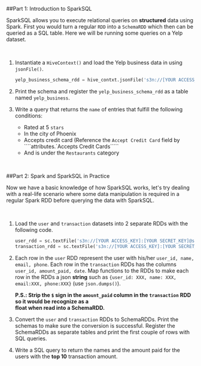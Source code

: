 ##Part 1: Introduction to SparkSQL

SparkSQL allows you to execute relational queries on **structured** data using Spark. First you would turn a regular `RDD` into a `SchemaRDD` which then can be queried as a SQL table. Here we will be running some queries 
on a Yelp dataset.

<br>

1. Instantiate a `HiveContext()` and load the Yelp business data in using `jsonFile()`. 

   ```python
   yelp_business_schema_rdd = hive_contxt.jsonFile('s3n://[YOUR ACCESS_KEY]:[YOUR SECRET_KEY]@sparkdatasets/yelp_academic_dataset_business.json')
   ```

2. Print the schema and register the `yelp_business_schema_rdd` as a table named `yelp_business`.

3. Write a query that returns the `name` of entries that fulfill the following conditions:
   - Rated at 5 `stars`
   - In the city of Phoenix
   - Accepts credit card (Reference the `Accept Credit Card` field by ````attributes.`Accepts Credit Cards`````
   - And is under the `Restaurants` category

<br>

##Part 2: Spark and SparkSQL in Practice 

Now we have a basic knowledge of how SparkSQL works, let's try dealing with a real-life scenario where some data manipulation is required in a regular Spark RDD before querying the data with SparkSQL.

<br>

1. Load the `user` and `transaction` datasets into 2 separate RDDs with the following code. 

   ```python
   user_rdd = sc.textFile('s3n://[YOUR ACCESS_KEY]:[YOUR SECRET_KEY]@sparkdatasets/users.txt')
   transaction_rdd = sc.textFile('s3n://[YOUR ACCESS_KEY]:[YOUR SECRET_KEY]@sparkdatasets/transactions.txt')
   ```

2. Each row in the `user` RDD represent the user with his/her `user_id, name, email, phone`. Each row in the 
   `transaction` RDDs has the columns  `user_id, amount_paid, date`. Map functions to the RDDs to make each row in 
   the RDDs a json **string** such as `{user_id: XXX, name: XXX, email:XXX, phone:XXX}` (use `json.dumps()`).

   **P.S.: Strip the `$` sign in the `amount_paid` column in the `transaction` RDD so it would be recognize as a   
   float when read into a SchemaRDD.**

3. Convert the `user` and `transaction` RDDs to SchemaRDDs. Print the schemas to make sure the conversion is 
   successful. Register the SchemaRDDs as separate tables and print the first couple of rows with SQL queries.

4. Write a SQL query to return the names and the amount paid for the users with the **top 10** transaction amount.
